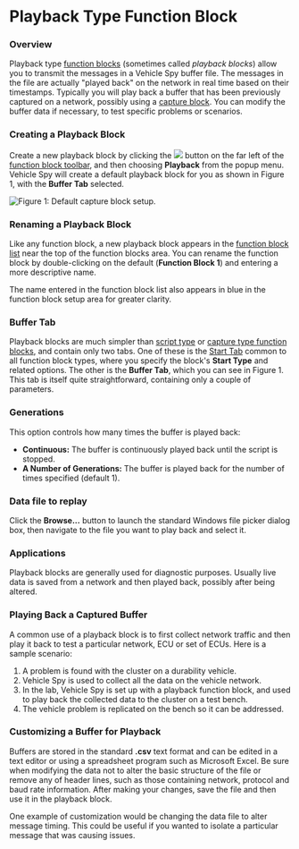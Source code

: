 # Playback Type Function Block

### Overview

Playback type [function blocks](../) (sometimes called _playback blocks_) allow you to transmit the messages in a Vehicle Spy buffer file. The messages in the file are actually "played back" on the network in real time based on their timestamps. Typically you will play back a buffer that has been previously captured on a network, possibly using a [capture block](capture-type-function-block/). You can modify the buffer data if necessary, to test specific problems or scenarios.

### Creating a Playback Block

Create a new playback block by clicking the ![](https://cdn.intrepidcs.net/support/VehicleSpy/assets/function\_block\_toolbar\_add.gif) button on the far left of the [function block toolbar](../function-blocks-toolbar.md), and then choosing **Playback** from the popup menu. Vehicle Spy will create a default playback block for you as shown in Figure 1, with the **Buffer Tab** selected.

![Figure 1: Default capture block setup.](../../../../.gitbook/assets/playback\_block\_default.gif)

### Renaming a Playback Block

Like any function block, a new playback block appears in the [function block list](../function-block-list.md) near the top of the function blocks area. You can rename the function block by double-clicking on the default (**Function Block 1**) and entering a more descriptive name.

The name entered in the function block list also appears in blue in the function block setup area for greater clarity.

### Buffer Tab

Playback blocks are much simpler than [script type](script-type-function-block.md) or [capture type function blocks](capture-type-function-block/), and contain only two tabs. One of these is the [Start Tab](../function-block-start-tab.md) common to all function block types, where you specify the block's **Start Type** and related options. The other is the **Buffer Tab**, which you can see in Figure 1. This tab is itself quite straightforward, containing only a couple of parameters.

### Generations

This option controls how many times the buffer is played back:

* **Continuous:** The buffer is continuously played back until the script is stopped.
* **A Number of Generations:** The buffer is played back for the number of times specified (default 1).

### Data file to replay

Click the **Browse...** button to launch the standard Windows file picker dialog box, then navigate to the file you want to play back and select it.

### Applications

Playback blocks are generally used for diagnostic purposes. Usually live data is saved from a network and then played back, possibly after being altered.

### Playing Back a Captured Buffer

A common use of a playback block is to first collect network traffic and then play it back to test a particular network, ECU or set of ECUs. Here is a sample scenario:

1. A problem is found with the cluster on a durability vehicle.
2. Vehicle Spy is used to collect all the data on the vehicle network.
3. In the lab, Vehicle Spy is set up with a playback function block, and used to play back the collected data to the cluster on a test bench.
4. The vehicle problem is replicated on the bench so it can be addressed.

### Customizing a Buffer for Playback

Buffers are stored in the standard **.csv** text format and can be edited in a text editor or using a spreadsheet program such as Microsoft Excel. Be sure when modifying the data not to alter the basic structure of the file or remove any of header lines, such as those containing network, protocol and baud rate information. After making your changes, save the file and then use it in the playback block.

One example of customization would be changing the data file to alter message timing. This could be useful if you wanted to isolate a particular message that was causing issues.
